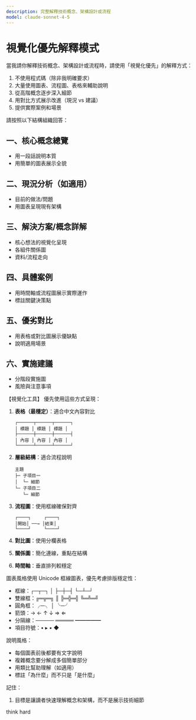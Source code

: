 ```yaml
---
description: 完整解釋技術概念、架構設計或流程
model: claude-sonnet-4-5
---
```


# 視覺化優先解釋模式

當我請你解釋技術概念、架構設計或流程時，請使用「視覺化優先」的解釋方式：

1. 不使用程式碼（除非我明確要求）
2. 大量使用圖表、流程圖、表格來輔助說明
3. 從高階概念逐步深入細節
4. 用對比方式展示改進（現況 vs 建議）
5. 提供實際案例和場景

請按照以下結構組織回答：

## 一、核心概念總覽

- 用一段話說明本質
- 用簡單的圖表展示全貌

## 二、現況分析（如適用）

- 目前的做法/問題
- 用圖表呈現現有架構

## 三、解決方案/概念詳解

- 核心想法的視覺化呈現
- 各組件關係圖
- 資料/流程走向

## 四、具體案例

- 用時間軸或流程圖展示實際運作
- 標註關鍵決策點

## 五、優劣對比

- 用表格或對比圖展示優缺點
- 說明適用場景

## 六、實施建議

- 分階段實施圖
- 風險與注意事項

【視覺化工具】
優先使用這些方式呈現：

1. **表格（最穩定）**：適合中文內容對比
   ```
   ┌──────┬──────┬──────┐
   │ 標題 │ 標題 │ 標題 │
   ├──────┼──────┼──────┤
   │ 內容 │ 內容 │ 內容 │
   └──────┴──────┴──────┘
   ```

2. **層級結構**：適合流程說明
   ```
   主題
   ├─ 子項目一
   │  └─ 細節
   └─ 子項目二
      └─ 細節
   ```

3. **流程圖**：使用框線確保對齊
   ```
   ┌────┐     ┌────┐
   │開始│ ──→ │結束│
   └────┘     └────┘
   ```

4. **對比圖**：使用分欄表格
5. **關係圖**：簡化連線，重點在結構
6. **時間軸**：垂直排列較穩定

圖表風格使用 Unicode 框線圖表，優先考慮排版穩定性：
- 框線：┌─┬─┐ │ ├─┼─┤ └─┴─┘
- 雙線框：╔═╦═╗ ║ ╠═╬═╣ ╚═╩═╝
- 圓角框：╭─╮ │ ╰─╯
- 箭頭：→ ← ↑ ↓ ⇒ ⇐
- 分隔線：───── ═════ ━━━━━
- 項目符號：• ▸ ▪ ◆

說明風格：
- 每個圖表前後都要有文字說明
- 複雜概念要分解成多個簡單部分
- 用類比幫助理解（如適用）
- 標註「為什麼」而不只是「是什麼」

記住：
1. 目標是讓讀者快速理解概念和架構，而不是展示技術細節

think hard
